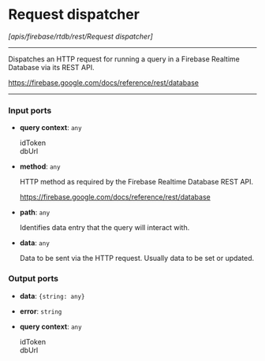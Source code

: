 # Request dispatcher

_[apis/firebase/rtdb/rest/Request dispatcher]_

---

Dispatches an HTTP request for running a query in a Firebase Realtime Database via its REST API.  
  
https://firebase.google.com/docs/reference/rest/database  

---

### Input ports

* __query context__: ` any `

    idToken  
    dbUrl  


* __method__: ` any `

    HTTP method as required by the Firebase Realtime Database REST API.  
      
    https://firebase.google.com/docs/reference/rest/database  


* __path__: ` any `

    Identifies data entry that the query will interact with.  


* __data__: ` any `

    Data to be sent via the HTTP request. Usually data to be set or updated.  

### Output ports

* __data__: ` {string: any} `


* __error__: ` string `


* __query context__: ` any `

    idToken  
    dbUrl  

